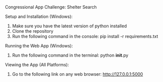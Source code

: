 Congressional App Challenge: Shelter Search

Setup and Installation (Windows):

1. Make sure you have the latest version of python installed
2. Clone the repository
3. Run the following command in the console: pip install -r requirements.txt

Running the Web App (Windows):

1. Run the following command in the terminal: python __init__.py

Viewing the App (All Platforms):

1. Go to the following link on any web browser: http://127.0.0.1:5000